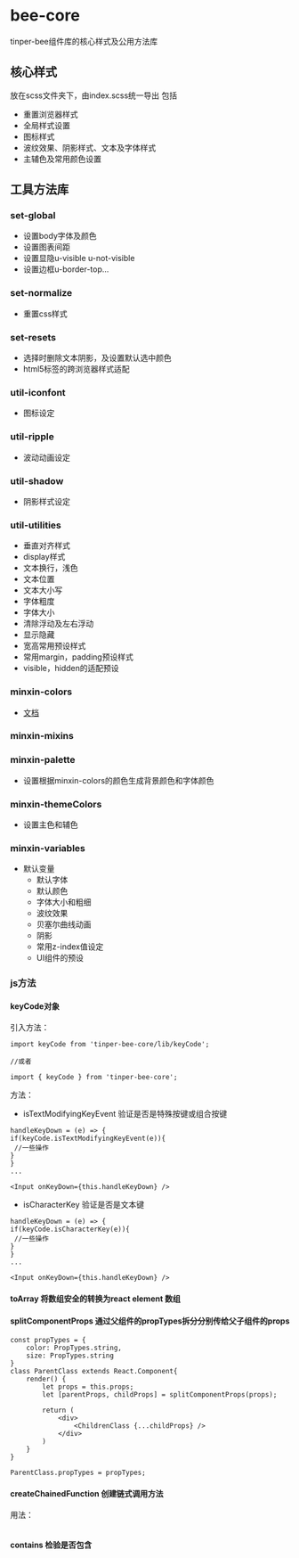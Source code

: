 # bee-core
tinper-bee组件库的核心样式及公用方法库

## 核心样式
放在scss文件夹下，由index.scss统一导出
包括
- 重置浏览器样式
- 全局样式设置
- 图标样式
- 波纹效果、阴影样式、文本及字体样式
- 主辅色及常用颜色设置

## 工具方法库

### set-global
- 设置body字体及颜色
- 设置图表间距
- 设置显隐u-visible u-not-visible
- 设置边框u-border-top...



### set-normalize
- 重置css样式

### set-resets
- 选择时删除文本阴影，及设置默认选中颜色
- html5标签的跨浏览器样式适配

### util-iconfont
- 图标设定

### util-ripple
- 波动动画设定

### util-shadow
- 阴影样式设定

### util-utilities
- 垂直对齐样式
- display样式
- 文本换行，浅色
- 文本位置
- 文本大小写
- 字体粗度
- 字体大小
- 清除浮动及左右浮动
- 显示隐藏
- 宽高常用预设样式
- 常用margin，padding预设样式
- visible，hidden的适配预设

### minxin-colors
- [文档](http://tinper.org/dist/neoui/global/color.html)

### minxin-mixins

### minxin-palette
- 设置根据minxin-colors的颜色生成背景颜色和字体颜色

### minxin-themeColors
- 设置主色和辅色

### minxin-variables
- 默认变量
    - 默认字体
    - 默认颜色
    - 字体大小和粗细
    - 波纹效果
    - 贝塞尔曲线动画
    - 阴影
    - 常用z-index值设定
    - UI组件的预设



### js方法

#### keyCode对象

引入方法：

```
import keyCode from 'tinper-bee-core/lib/keyCode';

//或者

import { keyCode } from 'tinper-bee-core';

```

方法：

- isTextModifyingKeyEvent 验证是否是特殊按键或组合按键

```
handleKeyDown = (e) => {
if(keyCode.isTextModifyingKeyEvent(e)){
 //一些操作
}
}
...

<Input onKeyDown={this.handleKeyDown} />
```

- isCharacterKey 验证是否是文本键
```
handleKeyDown = (e) => {
if(keyCode.isCharacterKey(e)){
 //一些操作
}
}
...

<Input onKeyDown={this.handleKeyDown} />
```

#### toArray 将数组安全的转换为react element 数组

#### splitComponentProps 通过父组件的propTypes拆分分别传给父子组件的props


```
const propTypes = {
    color: PropTypes.string,
    size: PropTypes.string
}
class ParentClass extends React.Component{
    render() {
        let props = this.props;
        let [parentProps, childProps] = splitComponentProps(props);

        return (
            <div>
                <ChildrenClass {...childProps} />
            </div>
        )
    }
}

ParentClass.propTypes = propTypes;

```

#### createChainedFunction 创建链式调用方法

用法：
```

```

#### contains 检验是否包含

####

